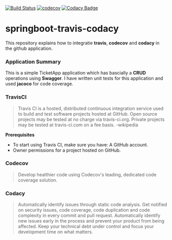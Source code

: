 [![Build Status](https://travis-ci.org/techragesh/springboot-travis-codacy?branch=master)](https://travis-ci.org/techragesh/springboot-travis-codacy)
[![codecov](https://codecov.io/gh/techragesh/springboot-travis-codacy/branch/master/graph/badge.svg)](https://codecov.io/gh/techragesh/springboot-travis-codacy)
[![Codacy Badge](https://api.codacy.com/project/badge/Grade/677ef339db2845a5b7a0426a9223f5f4)](https://www.codacy.com/app/techragesh/springboot-travis-codacy?utm_source=github.com&amp;utm_medium=referral&amp;utm_content=techragesh/springboot-travis-codacy&amp;utm_campaign=Badge_Grade)

# springboot-travis-codacy
This repository explains how to integratie **travis**, **codecov** and **codacy** in the github application.

### Application Summary
This is a simple TicketApp application which has bascially a **CRUD** operations using **Swagger**.
I have written unit tests for this application and used **jacoco** for code coverage.

### TravisCI

>Travis CI is a hosted, distributed continuous integration service used to build and test software projects hosted at GitHub. Open source projects may be tested at no charge via travis-ci.org. Private projects may be tested at travis-ci.com on a fee basis. -wikipedia

**Prerequisites**
* To start using Travis CI, make sure you have: A GitHub account.
* Owner permissions for a project hosted on GitHub.

### Codecov

>Develop healthier code using Codecov's leading, dedicated code coverage solution.

### Codacy

>Automatically identify issues through static code analysis. Get notified on security issues, code coverage, code duplication and code complexity in every commit and pull request.
>Automatically identify new issues early in the process and prevent your product from being affected. Keep your technical debt under control and focus your development time on what matters.



